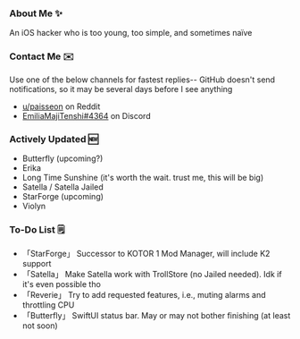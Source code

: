 ### About Me ✨
An iOS hacker who is too young, too simple, and sometimes naïve

### Contact Me ✉️
Use one of the below channels for fastest replies-- GitHub doesn't send notifications, so it may be several days before I see anything

- [u/paisseon](https://reddit.com/u/paisseon) on Reddit
- [EmiliaMajiTenshi#4364](https://discord.gg/VM2ZVWqxsj) on Discord

### Actively Updated 🆕
- Butterfly (upcoming?)
- Erika
- Long Time Sunshine (it's worth the wait. trust me, this will be big)
- Satella / Satella Jailed
- StarForge (upcoming)
- Violyn

### To-Do List 🗒
- 「StarForge」 Successor to KOTOR 1 Mod Manager, will include K2 support
- 「Satella」   Make Satella work with TrollStore (no Jailed needed). Idk if it's even possible tho
- 「Reverie」   Try to add requested features, i.e., muting alarms and throttling CPU
- 「Butterfly」 SwiftUI status bar. May or may not bother finishing (at least not soon)

